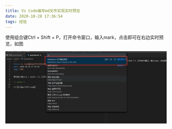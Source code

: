 ```yaml
---
title: Vs Code编写md文件实现实时预览
date: 2020-10-28 17:36:54
tags: 经验
---
```


使用组合键Ctrl + Shift + P，打开命令窗口，输入mark，点击即可在右边实时预览，如图

<!--more-->

![1](post244/1.png)